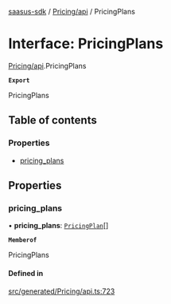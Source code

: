 [saasus-sdk](../README.md) / [Pricing/api](../modules/Pricing_api.md) / PricingPlans

# Interface: PricingPlans

[Pricing/api](../modules/Pricing_api.md).PricingPlans

**`Export`**

PricingPlans

## Table of contents

### Properties

- [pricing\_plans](Pricing_api.PricingPlans.md#pricing_plans)

## Properties

### pricing\_plans

• **pricing\_plans**: [`PricingPlan`](Pricing_api.PricingPlan.md)[]

**`Memberof`**

PricingPlans

#### Defined in

[src/generated/Pricing/api.ts:723](https://github.com/saasus-platform/saasus-sdk-javascript/blob/c6c266c/src/generated/Pricing/api.ts#L723)
